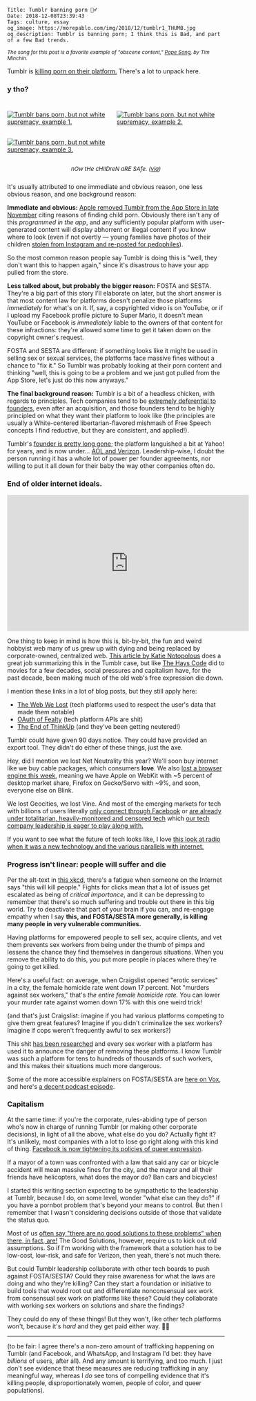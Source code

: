     Title: Tumblr banning porn 🤦‍♂️
    Date: 2018-12-08T23:39:43
    Tags: culture, essay
    og_image: https://morepablo.com/img/2018/12/tumblr1_THUMB.jpg
    og_description: Tumblr is banning porn; I think this is Bad, and part of a few Bad trends.

<small><em>The song for this post is a favorite example of "obscene content," <a href="https://www.youtube.com/watch?v=G-BJXb8E6Zo">Pope Song</a>, by Tim Minchin.</em></small>

Tumblr is [killing porn on their platform.][16] There's a lot to unpack here.

### y tho?

<div class="caption-img-block" style="margin: 25px auto">
<a href="/img/2018/12/tumblr1.jpg">
<img src="/img/2018/12/tumblr1_THUMB.jpg" alt="Tumblr bans porn, but not white supremacy, example 1." style="margin: 15px auto; display: inline; max-width: 250px" /></a>
<a href="/img/2018/12/tumblr2.jpg">
<img src="/img/2018/12/tumblr2_THUMB.jpg" alt="Tumblr bans porn, but not white supremacy, example 2." style="margin: 15px auto; display: inline; max-width: 250px" /></a>
<a href="/img/2018/12/tumblr3.jpg">
<img src="/img/2018/12/tumblr3_THUMB.jpg" alt="Tumblr bans porn, but not white supremacy, example 3." style="margin: 15px auto; display: inline; max-width: 250px" /></a>
<p style="font-style: italic; text-align: center; font-size: small">nOw tHe cHIlDreN aRE SAfe. (<a href="https://twitter.com/Nash076/status/1070208743818842112">via</a>)</p>
</div>

It's usually attributed to one immediate and obvious reason, one less obvious
reason, and one background reason:

**Immediate and obvious:** [Apple removed Tumblr from the App Store in late
November][2] citing reasons of finding child porn. Obviously there isn't any of
this _programmed in the app_, and any sufficiently popular platform with
user-generated content will display abhorrent or illegal content if you know
where to look (even if not overtly — young families have photos of their
children [stolen from Instagram and re-posted for pedophiles][17]).

So the most common reason people say Tumblr is doing this is "well, they don't
want this to happen again," since it's disastrous to have your app pulled from
the store.

**Less talked about, but probably the bigger reason:** FOSTA and SESTA. They're
a big part of this story I'll elaborate on later, but the short answer
is that most content law for platforms doesn't penalize those platforms
_immediately_ for what's on it. If, say, a copyrighted video is on YouTube,
or if I upload my Facebook profile picture to Super Mario, it doesn't mean
YouTube or Facebook is _immediately_ liable to the owners of that content for
these infractions: they're allowed some time to get it taken down on the
copyright owner's request.

FOSTA and SESTA are different: if something looks like it might be used in
selling sex or sexual services, the platforms face massive fines without a
chance to "fix it." So Tumblr was probably looking at their porn content and
thinking "well, this is going to be a problem and we just got pulled
from the App Store, let's just do this now anyways."

**The final background reason:** Tumblr is a bit of a headless chicken, with
regards to principles. Tech companies tend to be [extremely deferential to
founders][3], even after an acquisition, and those founders tend to be highly
principled on what they want their platform to look like (the principles are
usually a White-centered libertarian-flavored mishmash of Free Speech concepts
I find reductive, but they are consistent, and applied!).

Tumblr's [founder is pretty long gone][18]; the platform languished a bit at
Yahoo! for years, and is now under… [AOL and Verizon][19]. Leadership-wise, I
doubt the person running it has a whole lot of power per founder agreements, nor
willing to put it all down for their baby the way other companies often do.

### End of older internet ideals. 

<iframe width="560" height="315" src="https://www.youtube-nocookie.com/embed/kHjaehH-EtA" frameborder="0" allow="accelerometer; autoplay; encrypted-media; gyroscope; picture-in-picture" allowfullscreen></iframe>

One thing to keep in mind is how this is, bit-by-bit, the fun and weird hobbyist
web many of us grew up with dying and being replaced by corporate-owned,
centralized web. [This article by Katie Notopolous][1] does a great job
summarizing this in the Tumblr case, but like [The Hays Code][4] did to movies
for a few decades, social pressures and capitalism have, for the past decade,
been making much of the old web's free expression die down.

I mention these links in a lot of blog posts, but they still apply here:

* [The Web We Lost][5] (tech platforms used to respect the user's data that made them notable)
* [OAuth of Fealty][6] (tech platform APIs are shit)
* [The End of ThinkUp][7] (and they've been getting neutered!)

Tumblr could have given 90 days notice. They could have provided an export tool.
They didn't do either of these things, just the axe.

Hey, did I mention we lost Net Neutrality this year? We'll soon buy internet
like we buy cable packages, which consumers **love**. We also [lost a browser
engine this week][20], meaning we have Apple on WebKit with ~5 percent of desktop
market share, Firefox on Gecko/Servo with ~9%, and soon, everyone else on Blink.

We lost Geocities, we lost Vine. And most of the emerging markets for tech with
billions of users literally [only connect through Facebook][21] or [are already
under totalitarian, heavily-monitored and censored tech][22] which [our tech
company leadership is eager to play along with.][23]

If you want to see what the future of tech looks like, I love [this look at radio
when it was a new technology and the various parallels with internet.][8]

### Progress isn't linear: people will suffer and die

Per the alt-text in [this xkcd][9], there's a fatigue when someone on the
Internet says "this will kill people." Fights for clicks mean that a lot of
issues get escalated as being of _critical importance_, and it can be depressing
to remember that there's so much suffering and trouble out there in this big
world. Try to deactivate that part of your brain if you can, and re-engage
empathy when I say **this, and FOSTA/SESTA more generally, is killing many
people in very vulnerable communities.**

Having platforms for empowered people to sell sex, acquire clients,
and vet them prevents sex workers from being under the thumb of pimps and
lessens the chance they find themselves in dangerous situations. When you
remove the ability to do this, you put more people in places where they're going
to get killed.

Here's a useful fact: on average, when Craigslist opened "erotic services" in a
city, the female homicide rate went down 17 percent. Not "murders against sex
workers," that's _the entire female homicide rate._ You can lower your murder
rate against women down 17% with this one weird trick!

(and that's just Craigslist: imagine if you had various platforms competing to
give them great features? Imagine if you didn't criminalize the sex workers?
Imagine if cops weren't frequently awful to sex workers?)

This shit [has been researched][11] and every sex worker with a platform has
used it to announce the danger of removing these platforms. I know Tumblr was
such a platform for tens to hundreds of thousands of such workers, and this 
makes their situations much more dangerous.

Some of the more accessible explainers on FOSTA/SESTA are [here on Vox][12], and
here's [a decent podcast episode][13].

### Capitalism

At the same time: if you're the corporate, rules-abiding type of person
who's now in charge of running Tumblr (or making other corporate decisions), in
light of all the above, what else do you do? Actually fight it? It's unlikely,
most companies with a lot to lose go right along with this kind of thing.
[Facebook is now tightening its policies of queer expression][14].

If a mayor of a town was confronted with a law that said any car or bicycle
accident will mean massive fines for the city, and the mayor and all their
friends have helicopters, what does the mayor do? Ban cars and bicycles!

I started this writing section expecting to be sympathetic to the
leadership at Tumblr, because I do, on some level, wonder "what else can they
do?" if you have a pornbot problem that's beyond your means to control.
But then I remember that I wasn't considering decisions outside of those
that validate the status quo.

Most of us [often say "there are no good solutions to these problems" when
there, in fact, are!][15] The Good Solutions, however, require us to kick out
old assumptions. So if I'm working with the framework that a solution has to be
low-cost, low-risk, and safe for Verizon, then yeah, there's not much
there.

But could Tumblr leadership collaborate with other tech boards to push against
FOSTA/SESTA? Could they raise awareness for what the laws are doing and who
they're killing? Can they start a foundation or initiative to build tools that
would root out and differentiate nonconsensual sex work from consensual sex work
on platforms like these? Could they collaborate with working sex workers on
solutions and share the findings? 

They could do any of these things! But they won't, like other
tech platforms won't, because it's _hard_ and they get paid either way.
🤷‍♂️

---

(to be fair: I agree there's a non-zero amount of trafficking
happening on Tumblr (and Facebook, and WhatsApp, and Instagram I'd bet: they
have _billions_ of users, after all). And any amount is terrifying, and too much.
I just don't see evidence that these measures are reducing trafficking in any
meaningful way, whereas I _do_ see tons of compelling evidence that it's killing
people, disproportionately women, people of color, and queer populations).

   [1]: https://www.buzzfeednews.com/article/katienotopoulos/tumblrs-porn-ban-is-the-middle-of-the-end-of-the-old
   [2]: https://www.theverge.com/2018/11/20/18104366/tumblr-ios-app-child-pornography-removed-from-app-store
   [3]: https://www.wired.com/story/ellen-pao-founders-absolute-power-destroying-company-culture/
   [4]: https://tvtropes.org/pmwiki/pmwiki.php/UsefulNotes/TheHaysCode
   [5]: https://anildash.com/2012/12/13/the_web_we_lost/
   [6]: http://bogost.com/writing/blog/oauth_of_fealty/
   [7]: https://medium.com/@anildash/the-end-of-thinkup-e600bc46cc56
   [8]: https://idlewords.com/talks/ancient_web.htm
   [9]: https://xkcd.com/1172/
   [11]: http://gregoryjdeangelo.com/workingpapers/Craigslist5.0.pdf
   [12]: https://www.vox.com/culture/2018/4/13/17172762/fosta-sesta-backpage-230-internet-freedom
   [13]: https://www.gimletmedia.com/reply-all/119-no-more-safe-harbor
   [14]: https://twitter.com/seldo/status/1070433686816907264?ref_src=twsrc%5Etfw
   [15]: /2018/03/nyer-article-on-communities-social-media.html
   [16]: https://www.theverge.com/2018/12/3/18123752/tumblr-adult-content-porn-ban-date-explicit-changes-why-safe-mode
   [17]: https://www.dailydot.com/society/instagram-pedophile-pages-children/
   [18]: https://www.recode.net/2017/11/27/16706032/tumblr-david-karp-leaves-ceo-yahoo-oath
   [19]: https://www.wired.com/story/can-verizon-build-a-strong-brand-from-the-bones-of-yahoo-and-aol/
   [20]: https://www.zdnet.com/article/microsofts-edge-to-morph-into-a-chromium-based-cross-platform-browser/
   [21]: https://www.theguardian.com/technology/2017/jul/27/facebook-free-basics-developing-markets
   [22]: https://www.nytimes.com/2018/08/06/technology/china-generation-blocked-internet.html
   [23]: https://www.vox.com/2018/8/17/17704526/google-dragonfly-censored-search-engine-china
